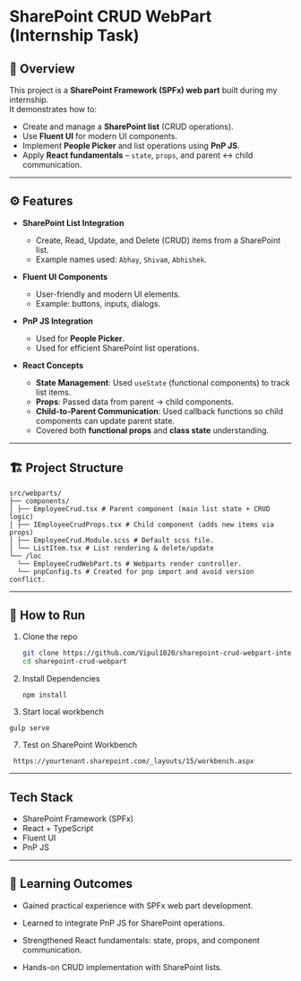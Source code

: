 # SharePoint CRUD WebPart (Internship Task)

## 📌 Overview  
This project is a **SharePoint Framework (SPFx) web part** built during my internship.  
It demonstrates how to:  
- Create and manage a **SharePoint list** (CRUD operations).  
- Use **Fluent UI** for modern UI components.  
- Implement **People Picker** and list operations using **PnP JS**.  
- Apply **React fundamentals** – `state`, `props`, and parent ↔ child communication.

---

## ⚙️ Features  

- **SharePoint List Integration**  
  - Create, Read, Update, and Delete (CRUD) items from a SharePoint list.  
  - Example names used: `Abhay`, `Shivam`, `Abhishek`.  

- **Fluent UI Components**  
  - User-friendly and modern UI elements.  
  - Example: buttons, inputs, dialogs.  

- **PnP JS Integration**  
  - Used for **People Picker**.  
  - Used for efficient SharePoint list operations.  

- **React Concepts**  
  - **State Management**: Used `useState` (functional components) to track list items.  
  - **Props**: Passed data from parent → child components.  
  - **Child-to-Parent Communication**: Used callback functions so child components can update parent state.  
  - Covered both **functional props** and **class state** understanding.  

---

## 🏗️ Project Structure  

```
src/webparts/
├── components/
│ ├── EmployeeCrud.tsx # Parent component (main list state + CRUD logic)
│ ├── IEmployeeCrudProps.tsx # Child component (adds new items via props)
│ ├── EmployeeCrud.Module.scss # Default scss file.
│ └── ListItem.tsx # List rendering & delete/update
└── /loc
  └── EmployeeCrudWebPart.ts # Webparts render controller.
  └── pnpConfig.ts # Created for pnp import and avoid version conflict.

```
  
---

## 🚀 How to Run  

1. Clone the repo  
   ```bash
   git clone https://github.com/Vipul1020/sharepoint-crud-webpart-internship-task.git
   cd sharepoint-crud-webpart

2. Install Dependencies
   ```
   npm install
   
   ```

4. Start local workbench
  ```
  gulp serve

  ```
7. Test on SharePoint Workbench
  ```
   https://yourtenant.sharepoint.com/_layouts/15/workbench.aspx

  ```

---

## Tech Stack  

- SharePoint Framework (SPFx)
- React + TypeScript
- Fluent UI
- PnP JS

---

## 🎯 Learning Outcomes

- Gained practical experience with SPFx web part development.

- Learned to integrate PnP JS for SharePoint operations.

- Strengthened React fundamentals: state, props, and component communication.

- Hands-on CRUD implementation with SharePoint lists.



  
